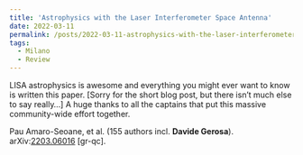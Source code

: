 ```yaml
---
title: 'Astrophysics with the Laser Interferometer Space Antenna'
date: 2022-03-11
permalink: /posts/2022-03-11-astrophysics-with-the-laser-interferometer-space-antenna
tags:
  - Milano
  - Review
---
```


LISA astrophysics is awesome and everything you might ever want to know is written this paper. [Sorry for the short blog post, but there isn’t much else to say really…] A huge thanks to all the captains that put this massive community-wide effort together. 

Pau Amaro-Seoane, et al. (155 authors incl. **Davide Gerosa**).  
arXiv:[2203.06016](<https://arxiv.org/abs/arXiv:2203.06016>) [gr-qc].

